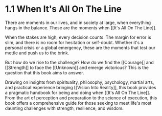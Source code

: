 # 1.1 When It's All On The Line

There are moments in our lives, and in society at large, when everything hangs in the balance. These are the moments when [[It's All On The Line]].

When the stakes are high, every decision counts. The margin for error is slim, and there is no room for hesitation or self-doubt. Whether it's a personal crisis or a global emergency, these are the moments that test our mettle and push us to the brink.

But how do we rise to the challenge? How do we find the [[Courage]] and [[Strength]] to face the [[Unknown]] and emerge victorious? This is the question that this book aims to answer.

Drawing on insights from spirituality, philosophy, psychology, martial arts, and practical experience bringing [[Vision Into Reality]], this book provides a pragmatic handbook for being and doing when [[It's All On The Line]]. From the art of perception and preparation to the science of execution, this book offers a comprehensive guide for those seeking to meet life's most daunting challenges with strength, resilience, and wisdom. 